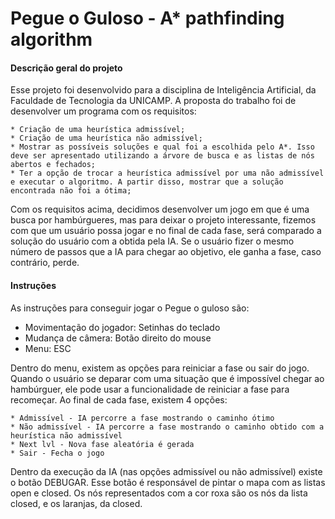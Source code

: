 # Pegue o Guloso - A* pathfinding algorithm

#### Descrição geral do projeto

Esse projeto foi desenvolvido para a disciplina de Inteligência Artificial, da Faculdade de Tecnologia da UNICAMP. A proposta do trabalho foi de desenvolver um programa com os requisitos:

    * Criação de uma heurística admissível;
    * Criação de uma heurística não admissível;
    * Mostrar as possíveis soluções e qual foi a escolhida pelo A*. Isso deve ser apresentado utilizando a árvore de busca e as listas de nós abertos e fechados;
    * Ter a opção de trocar a heurística admissível por uma não admissível e executar o algoritmo. A partir disso, mostrar que a solução encontrada não foi a ótima;

Com os requisitos acima, decidimos desenvolver um jogo em que é uma busca por hambúrgueres, mas para deixar o projeto interessante, fizemos com que um usuário possa jogar e no final de cada fase, será comparado a solução do usuário com a obtida pela IA. Se o usuário fizer o mesmo número de passos que a IA para chegar ao objetivo, ele ganha a fase, caso contrário, perde.

#### Instruções

As instruções para conseguir jogar o Pegue o guloso são:

- Movimentação do jogador: Setinhas do teclado
- Mudança de câmera: Botão direito do mouse
- Menu: ESC

Dentro do menu, existem as opções para reiniciar a fase ou sair do jogo. Quando o usuário se deparar com uma situação que é impossível chegar ao hambúrguer, ele pode usar a funcionalidade de reiniciar a fase para recomeçar. Ao final de cada fase, existem 4 opções:

    * Admissível - IA percorre a fase mostrando o caminho ótimo
    * Não admissível - IA percorre a fase mostrando o caminho obtido com a heurística não admissível
    * Next lvl - Nova fase aleatória é gerada
    * Sair - Fecha o jogo

Dentro da execução da IA (nas opções admissível ou não admissível) existe o botão DEBUGAR. Esse botão é responsável de pintar o mapa com as listas open e closed. Os nós representados com a cor roxa são os nós da lista closed, e os laranjas, da closed.
